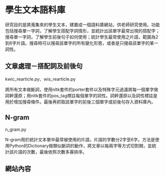 學生文本語料庫
===
研究目的是將蒐集來的學生文本，建置成一個語料庫網站，供老師研究使用。功能包括搜尋單一字詞，了解學生搭配字詞情形，並統計出該單字最常出現的搭配字；搜尋單一字詞，了解學生前後句子如何使用；統計學生最常使用之片語，範圍為2到6字片語。搜尋時可以搜尋該單字的所有變化形態，或者是只搜尋該單字的某一詞性。

文章處理－搭配詞及前後句
---
kwic_rearticle.py、wis_rearticle.py

將所有文本做斷詞，使用nltk套件的porter套件以及特殊字元過濾將每一個單字做詞幹還原；用nltk套件的pos_tag標註每個單字的詞性。詞幹還原以及詞性標註是用於增加搜尋條件。最後再抓取該單字的前後三個單字或前後句存入資料庫內。

N-gram
---
n_gram.py

N-gram用於統計文本單中最常被使用的片語，片語的字數分2字至6字。方法是使用Python的Dictionary做類似斷詞的動作，將文章以每兩字等方式切割開，並統計該片語的次數，最後依照次數多寡排序。

網站內容
---
